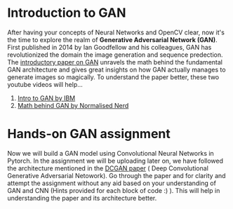 # Introduction to GAN
After having your concepts of Neural Networks and OpenCV clear, now it's the time to explore the realm of **Generative Adversarial Network (GAN)**. First published in 2014 by Ian Goodfellow and his colleagues, GAN has revolutionized the domain the image generation and sequence predection. The [introductory paper on GAN](https://arxiv.org/pdf/1406.2661) unravels the math behind the fundamental GAN architecture and gives great insights on how GAN actually manages to generate images so magically. To understand the paper better, these two youtube videos will help...
1) [Intro to GAN by IBM](https://youtu.be/TpMIssRdhco?si=MbwUR4CEJXVhSNax)
2) [Math behind GAN by Normalised Nerd](https://youtu.be/Gib_kiXgnvA?si=UZ8x0dZgRmzW95BQ)

# Hands-on GAN assignment
Now we will build a GAN model using Convolutional Neural Networks in Pytorch. In the assignment we will be uploading later on, we have followed the architecture mentioned in the [DCGAN paper](https://arxiv.org/pdf/1511.06434) ( Deep Convolutional Generative Adversarial Netowork). Go through the paper and for clarity and attempt the assignment without any aid based on your understanding of GAN and CNN (Hints provided for each block of code :) ). This will help in understanding the paper and its architecture better.
